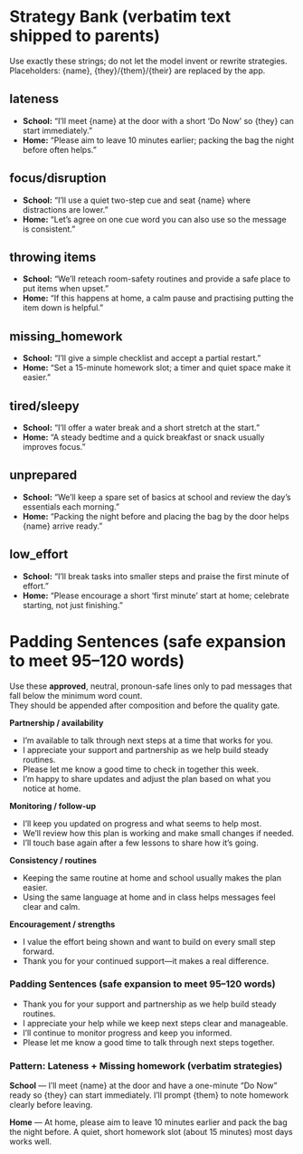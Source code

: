 ﻿# Strategy Bank (verbatim text shipped to parents)

Use exactly these strings; do not let the model invent or rewrite strategies.
Placeholders: {name}, {they}/{them}/{their} are replaced by the app.

## lateness

* **School:** “I’ll meet {name} at the door with a short ‘Do Now’ so {they} can start immediately.”
* **Home:** “Please aim to leave 10 minutes earlier; packing the bag the night before often helps.”

## focus/disruption

* **School:** “I’ll use a quiet two-step cue and seat {name} where distractions are lower.”
* **Home:** “Let’s agree on one cue word you can also use so the message is consistent.”

## throwing items

* **School:** “We’ll reteach room-safety routines and provide a safe place to put items when upset.”
* **Home:** “If this happens at home, a calm pause and practising putting the item down is helpful.”

## missing\_homework

* **School:** “I’ll give a simple checklist and accept a partial restart.”
* **Home:** “Set a 15-minute homework slot; a timer and quiet space make it easier.”

## tired/sleepy

* **School:** “I’ll offer a water break and a short stretch at the start.”
* **Home:** “A steady bedtime and a quick breakfast or snack usually improves focus.”

## unprepared

* **School:** “We’ll keep a spare set of basics at school and review the day’s essentials each morning.”
* **Home:** “Packing the night before and placing the bag by the door helps {name} arrive ready.”

## low\_effort

* **School:** “I’ll break tasks into smaller steps and praise the first minute of effort.”
* **Home:** “Please encourage a short ‘first minute’ start at home; celebrate starting, not just finishing.”


# Padding Sentences (safe expansion to meet 95–120 words)

Use these **approved**, neutral, pronoun-safe lines only to pad messages that fall below the minimum word count.  
They should be appended after composition and before the quality gate.

**Partnership / availability**
- I’m available to talk through next steps at a time that works for you.
- I appreciate your support and partnership as we help build steady routines.
- Please let me know a good time to check in together this week.
- I’m happy to share updates and adjust the plan based on what you notice at home.

**Monitoring / follow-up**
- I’ll keep you updated on progress and what seems to help most.
- We’ll review how this plan is working and make small changes if needed.
- I’ll touch base again after a few lessons to share how it’s going.

**Consistency / routines**
- Keeping the same routine at home and school usually makes the plan easier.
- Using the same language at home and in class helps messages feel clear and calm.

**Encouragement / strengths**
- I value the effort being shown and want to build on every small step forward.
- Thank you for your continued support—it makes a real difference.

### Padding Sentences (safe expansion to meet 95–120 words)

- Thank you for your support and partnership as we help build steady routines.
- I appreciate your help while we keep next steps clear and manageable.
- I’ll continue to monitor progress and keep you informed.
- Please let me know a good time to talk through next steps together.

### Pattern: Lateness + Missing homework (verbatim strategies)

**School** — I’ll meet {name} at the door and have a one-minute “Do Now” ready so {they} can start immediately. I’ll prompt {them} to note homework clearly before leaving.

**Home** — At home, please aim to leave 10 minutes earlier and pack the bag the night before. A quiet, short homework slot (about 15 minutes) most days works well.

